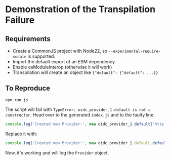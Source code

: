 # Demonstration of the Transpilation Failure

## Requirements
- Create a CommonJS project with Node22, so `--experimental-require-module` is supported.
- Import the default export of an ESM dependency
- Enable esModuleInterop (otherwise it will work)
- Transpilation will create an object like `{"default": {"default": ...}}`

## To Reproduce
```
npm run js
```
The script will fail with `TypeError: oidc_provider_1.default is not a constructor`.
Head over to the generated `index.js` and to the faulty line:
```javascript
console.log('Created new Provider:', new oidc_provider_1.default('http://example.tld'));
```
Replace it with:
```javascript
console.log('Created new Provider:', new oidc_provider_1.default.default('http://example.tld'));
```
Now, it's working and will log the `Provider` object.